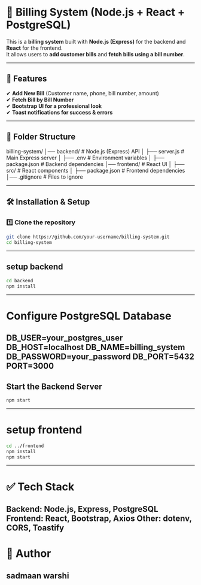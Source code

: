 # 🧾 Billing System (Node.js + React + PostgreSQL)

This is a **billing system** built with **Node.js (Express)** for the backend and **React** for the frontend.  
It allows users to **add customer bills** and **fetch bills using a bill number**.

---

## 📌 Features  
✔ **Add New Bill** (Customer name, phone, bill number, amount)  
✔ **Fetch Bill by Bill Number**  
✔ **Bootstrap UI for a professional look**  
✔ **Toast notifications for success & errors**  

---

## 📂 Folder Structure  

billing-system/ │── backend/ # Node.js (Express) API │ ├── server.js # Main Express server │ ├── .env # Environment variables │ ├── package.json # Backend dependencies │── frontend/ # React UI │ ├── src/ # React components │ ├── package.json # Frontend dependencies │── .gitignore # Files to ignore


---

## 🛠️ Installation & Setup  

### **1️⃣ Clone the repository**  
```bash
git clone https://github.com/your-username/billing-system.git
cd billing-system
```
---

## setup backend
``` bash
cd backend
npm install
```
---
# Configure PostgreSQL Database

DB_USER=your_postgres_user
DB_HOST=localhost
DB_NAME=billing_system
DB_PASSWORD=your_password
DB_PORT=5432
PORT=3000
---
## Start the Backend Server
```bash
npm start
```
---

# setup frontend
``` bash
cd ../frontend
npm install
npm start
```
---
# ✅ Tech Stack
Backend: Node.js, Express, PostgreSQL
Frontend: React, Bootstrap, Axios
Other: dotenv, CORS, Toastify
---

# 🚀 Author
## sadmaan warshi

